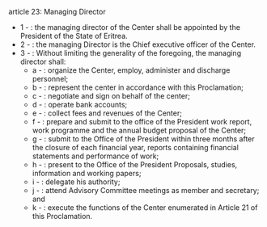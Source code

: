 article 23: Managing Director

<ul>
			<li>1 - : the managing director of the Center shall be appointed by the President of the State of Eritrea. <ul>
			</ul></li>			<li>2 - : the managing Director is the Chief executive officer of the Center. <ul>
			</ul></li>			<li>3 - : Without limiting the generality of the foregoing, the managing director shall: <ul>
						<li>a - : organize the Center, employ, administer and discharge personnel; <ul>
						</ul></li>						<li>b - : represent the center in accordance with this Proclamation;<ul>
						</ul></li>						<li>c - : negotiate and sign on behalf of the center;<ul>
						</ul></li>						<li>d - : operate bank accounts; <ul>
						</ul></li>						<li>e - : collect fees and revenues of the Center; <ul>
						</ul></li>						<li>f - : prepare and submit to the office of the President work report, work programme and the annual budget proposal of the Center; <ul>
						</ul></li>						<li>g - : submit to the Office of the President within three months after the closure of each financial year, reports containing financial statements and performance of work; <ul>
						</ul></li>						<li>h - : present to the Office of the President Proposals, studies, information and working papers; <ul>
						</ul></li>						<li>i - : delegate his authority; <ul>
						</ul></li>						<li>j - : attend Advisory Committee meetings as member and secretary; and <ul>
						</ul></li>						<li>k - : execute the functions of the Center enumerated in Article 21 of this Proclamation. <ul>
						</ul></li>			</ul></li></ul>